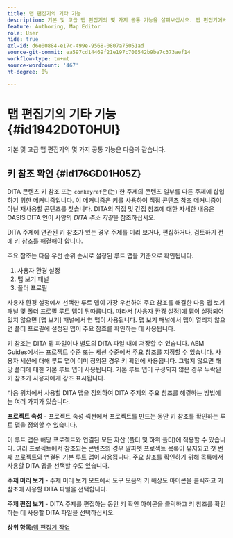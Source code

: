```yaml
---
title: 맵 편집기의 기타 기능
description: 기본 및 고급 맵 편집기의 몇 가지 공통 기능을 살펴보십시오. 맵 편집기에서 주요 참조를 확인하는 방법을 알아봅니다.
feature: Authoring, Map Editor
role: User
hide: true
exl-id: d6e00884-e17c-499e-9568-0807a75051ad
source-git-commit: ea597cd14469f21e197c700542b9be7c373aef14
workflow-type: tm+mt
source-wordcount: '467'
ht-degree: 0%

---
```


# 맵 편집기의 기타 기능 {#id1942D0T0HUI}

기본 및 고급 맵 편집기의 몇 가지 공통 기능은 다음과 같습니다.

## 키 참조 확인 {#id176GD01H05Z}

DITA 콘텐츠 키 참조 또는 `conkeyref`은(는) 한 주제의 콘텐츠 일부를 다른 주제에 삽입하기 위한 메커니즘입니다. 이 메커니즘은 키를 사용하여 직접 콘텐츠 참조 메커니즘이 아닌 재사용할 콘텐츠를 찾습니다. DITA의 직접 및 간접 참조에 대한 자세한 내용은 OASIS DITA 언어 사양의 *DITA 주소 지정*&#x200B;을 참조하십시오.

DITA 주제에 연관된 키 참조가 있는 경우 주제를 미리 보거나, 편집하거나, 검토하기 전에 키 참조를 해결해야 합니다.

주요 참조는 다음 우선 순위 순서로 설정된 루트 맵을 기준으로 확인됩니다.

1. 사용자 환경 설정
1. 맵 보기 패널
1. 폴더 프로필

사용자 환경 설정에서 선택한 루트 맵이 가장 우선하여 주요 참조를 해결한 다음 맵 보기 패널 및 폴더 프로필 루트 맵이 뒤따릅니다. 따라서 [사용자 환경 설정]에 맵이 설정되어 있지 않으면 [맵 보기] 패널에서 연 맵이 사용됩니다. 맵 보기 패널에서 맵이 열리지 않으면 폴더 프로필에 설정된 맵이 주요 참조를 확인하는 데 사용됩니다.

키 참조는 DITA 맵 파일이나 별도의 DITA 파일 내에 저장할 수 있습니다. AEM Guides에서는 프로젝트 수준 또는 세션 수준에서 주요 참조를 지정할 수 있습니다. 사용자 세션에 대해 루트 맵이 이미 정의된 경우 키 확인에 사용됩니다. 그렇지 않으면 해당 폴더에 대한 기본 루트 맵이 사용됩니다. 기본 루트 맵이 구성되지 않은 경우 누락된 키 참조가 사용자에게 강조 표시됩니다.

다음 위치에서 사용할 DITA 맵을 정의하여 DITA 주제의 주요 참조를 해결하는 방법에는 여러 가지가 있습니다.

**프로젝트 속성** - 프로젝트 속성 섹션에서 프로젝트를 만드는 동안 키 참조를 확인하는 루트 맵을 정의할 수 있습니다.

이 루트 맵은 해당 프로젝트와 연결된 모든 자산 \(폴더 및 하위 폴더\)에 적용할 수 있습니다. 여러 프로젝트에서 참조되는 콘텐츠의 경우 알파벳 프로젝트 목록이 유지되고 첫 번째 프로젝트와 연결된 기본 루트 맵이 사용됩니다. 주요 참조를 확인하기 위해 목록에서 사용할 DITA 맵을 선택할 수도 있습니다.

**주제 미리 보기** - 주제 미리 보기 모드에서 도구 모음의 키 해상도 아이콘을 클릭하고 키 참조에 사용할 DITA 파일을 선택합니다.

**주제 편집 보기** - DITA 주제를 편집하는 동안 키 확인 아이콘을 클릭하고 키 참조를 확인하는 데 사용할 DITA 파일을 선택하십시오.

**상위 항목:**&#x200B;[&#x200B;맵 편집기 작업](map-editor.md)
